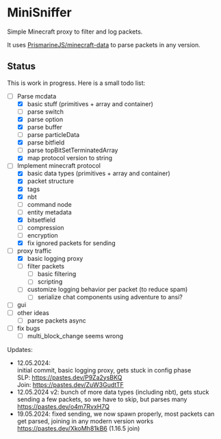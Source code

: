 # MiniSniffer

Simple Minecraft proxy to filter and log packets.

It uses [PrismarineJS/minecraft-data](https://github.com/PrismarineJS/minecraft-data) to parse packets in any version.

## Status

This is work in progress. Here is a small todo list:

- [ ] Parse mcdata
  - [x] basic stuff (primitives + array and container)
  - [ ] parse switch
  - [x] parse option
  - [x] parse buffer
  - [ ] parse particleData
  - [x] parse bitfield
  - [ ] parse topBitSetTerminatedArray
  - [x] map protocol version to string
- [ ] Implement minecraft protocol
  - [x] basic data types (primitives + array and container)
  - [x] packet structure
  - [x] tags
  - [x] nbt
  - [ ] command node
  - [ ] entity metadata
  - [x] bitsetfield
  - [ ] compression
  - [ ] encryption
  - [x] fix ignored packets for sending
- [ ] proxy traffic
  - [x] basic logging proxy
  - [ ] filter packets
    - [ ] basic filtering
    - [ ] scripting
  - [ ] customize logging behavior per packet (to reduce spam)
    - [ ] serialize chat components using adventure to ansi?
- [ ] gui
- [ ] other ideas
  - [ ] parse packets async 
- [ ] fix bugs
  - [ ] multi_block_change seems wrong

Updates:
* 12.05.2024:  
  initial commit, basic logging proxy, gets stuck in config phase  
  SLP: https://pastes.dev/P9Za2ysBKQ  
  Join: https://pastes.dev/ZuW3GudtTF
* 12.05.2024 v2:
  bunch of more data types (including nbt), gets stuck sending a few packets, so we have to skip, but parses many
  https://pastes.dev/o4m7RvxH7Q
* 19.05.2024:
  fixed sending, we now spawn properly, most packets can get parsed, joining in any modern version works
  https://pastes.dev/XkoMh81kB6 (1.16.5 join)
